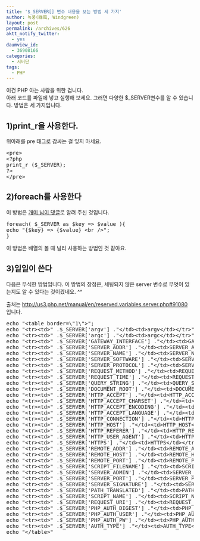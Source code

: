 ```yaml
---
title: '$_SERVER[] 변수 내용을 보는 방법 세 가지'
author: 녹풍(綠風, Windgreen)
layout: post
permalink: /archives/626
aktt_notify_twitter:
  - yes
daumview_id:
  - 36908166
categories:
  - 서버단
tags:
  - PHP
---
```

이건 PHP 아는 사람을 위한 겁니다.  
아래 코드를 파일에 넣고 실행해 보세요. 그러면 다양한 $_SERVER변수를 알 수 있습니다. 방법은 세 가지입니다.

## 1)print_r을 사용한다.

위아래를 pre 태그로 감싸는 걸 잊지 마세요.

<pre class="brush:php">&lt;pre&gt;
&lt;?php
print_r ($_SERVER);
?&gt;
&lt;/pre&gt;
</pre>

## 2)foreach를 사용한다

이 방법은 <a href="#comment6663601" target="_self">개미 님이 댓글</a>로 알려 주신 것입니다.

<pre class="brush:php">foreach( $_SERVER as $key =&gt; $value ){
echo "{$key} =&gt; {$value} &lt;br /&gt;";
}
</pre>

이 방법은 배열의 볼 때 널리 사용하는 방법인 것 같아요.

## 3)일일이 쓴다

다음은 무식한 방법입니다. 이 방법의 장점은, 세팅되지 않은 server 변수로 무엇이 있는지도 알 수 있다는 것이겠네요. ^^

<div>
  출처는 <a target="_blank" href="http://us3.php.net/manual/en/reserved.variables.server.php#91080">http://us3.php.net/manual/en/reserved.variables.server.php#91080</a> 입니다.
</div>

<pre class="brush:php">echo "&lt;table border=\"1\"&gt;";
echo "&lt;tr&gt;&lt;td&gt;" .$_SERVER[&#039;argv&#039;] ."&lt;/td&gt;&lt;td&gt;argv&lt;/td&gt;&lt;/tr&gt;";
echo "&lt;tr&gt;&lt;td&gt;" .$_SERVER[&#039;argc&#039;] ."&lt;/td&gt;&lt;td&gt;argc&lt;/td&gt;&lt;/tr&gt;";
echo "&lt;tr&gt;&lt;td&gt;" .$_SERVER[&#039;GATEWAY_INTERFACE&#039;] ."&lt;/td&gt;&lt;td&gt;GATEWAY_INTERFACE&lt;/td&gt;&lt;/tr&gt;";
echo "&lt;tr&gt;&lt;td&gt;" .$_SERVER[&#039;SERVER_ADDR&#039;] ."&lt;/td&gt;&lt;td&gt;SERVER_ADDR&lt;/td&gt;&lt;/tr&gt;";
echo "&lt;tr&gt;&lt;td&gt;" .$_SERVER[&#039;SERVER_NAME&#039;] ."&lt;/td&gt;&lt;td&gt;SERVER_NAME&lt;/td&gt;&lt;/tr&gt;";
echo "&lt;tr&gt;&lt;td&gt;" .$_SERVER[&#039;SERVER_SOFTWARE&#039;] ."&lt;/td&gt;&lt;td&gt;SERVER_SOFTWARE&lt;/td&gt;&lt;/tr&gt;";
echo "&lt;tr&gt;&lt;td&gt;" .$_SERVER[&#039;SERVER_PROTOCOL&#039;] ."&lt;/td&gt;&lt;td&gt;SERVER_PROTOCOL&lt;/td&gt;&lt;/tr&gt;";
echo "&lt;tr&gt;&lt;td&gt;" .$_SERVER[&#039;REQUEST_METHOD&#039;] ."&lt;/td&gt;&lt;td&gt;REQUEST_METHOD&lt;/td&gt;&lt;/tr&gt;";
echo "&lt;tr&gt;&lt;td&gt;" .$_SERVER[&#039;REQUEST_TIME&#039;] ."&lt;/td&gt;&lt;td&gt;REQUEST_TIME&lt;/td&gt;&lt;/tr&gt;";
echo "&lt;tr&gt;&lt;td&gt;" .$_SERVER[&#039;QUERY_STRING&#039;] ."&lt;/td&gt;&lt;td&gt;QUERY_STRING&lt;/td&gt;&lt;/tr&gt;";
echo "&lt;tr&gt;&lt;td&gt;" .$_SERVER[&#039;DOCUMENT_ROOT&#039;] ."&lt;/td&gt;&lt;td&gt;DOCUMENT_ROOT&lt;/td&gt;&lt;/tr&gt;";
echo "&lt;tr&gt;&lt;td&gt;" .$_SERVER[&#039;HTTP_ACCEPT&#039;] ."&lt;/td&gt;&lt;td&gt;HTTP_ACCEPT&lt;/td&gt;&lt;/tr&gt;";
echo "&lt;tr&gt;&lt;td&gt;" .$_SERVER[&#039;HTTP_ACCEPT_CHARSET&#039;] ."&lt;/td&gt;&lt;td&gt;HTTP_ACCEPT_CHARSET&lt;/td&gt;&lt;/tr&gt;";
echo "&lt;tr&gt;&lt;td&gt;" .$_SERVER[&#039;HTTP_ACCEPT_ENCODING&#039;] ."&lt;/td&gt;&lt;td&gt;HTTP_ACCEPT_ENCODING&lt;/td&gt;&lt;/tr&gt;";
echo "&lt;tr&gt;&lt;td&gt;" .$_SERVER[&#039;HTTP_ACCEPT_LANGUAGE&#039;] ."&lt;/td&gt;&lt;td&gt;HTTP_ACCEPT_LANGUAGE&lt;/td&gt;&lt;/tr&gt;";
echo "&lt;tr&gt;&lt;td&gt;" .$_SERVER[&#039;HTTP_CONNECTION&#039;] ."&lt;/td&gt;&lt;td&gt;HTTP_CONNECTION&lt;/td&gt;&lt;/tr&gt;";
echo "&lt;tr&gt;&lt;td&gt;" .$_SERVER[&#039;HTTP_HOST&#039;] ."&lt;/td&gt;&lt;td&gt;HTTP_HOST&lt;/td&gt;&lt;/tr&gt;";
echo "&lt;tr&gt;&lt;td&gt;" .$_SERVER[&#039;HTTP_REFERER&#039;] ."&lt;/td&gt;&lt;td&gt;HTTP_REFERER&lt;/td&gt;&lt;/tr&gt;";
echo "&lt;tr&gt;&lt;td&gt;" .$_SERVER[&#039;HTTP_USER_AGENT&#039;] ."&lt;/td&gt;&lt;td&gt;HTTP_USER_AGENT&lt;/td&gt;&lt;/tr&gt;";
echo "&lt;tr&gt;&lt;td&gt;" .$_SERVER[&#039;HTTPS&#039;] ."&lt;/td&gt;&lt;td&gt;HTTPS&lt;/td&gt;&lt;/tr&gt;";
echo "&lt;tr&gt;&lt;td&gt;" .$_SERVER[&#039;REMOTE_ADDR&#039;] ."&lt;/td&gt;&lt;td&gt;REMOTE_ADDR&lt;/td&gt;&lt;/tr&gt;";
echo "&lt;tr&gt;&lt;td&gt;" .$_SERVER[&#039;REMOTE_HOST&#039;] ."&lt;/td&gt;&lt;td&gt;REMOTE_HOST&lt;/td&gt;&lt;/tr&gt;";
echo "&lt;tr&gt;&lt;td&gt;" .$_SERVER[&#039;REMOTE_PORT&#039;] ."&lt;/td&gt;&lt;td&gt;REMOTE_PORT&lt;/td&gt;&lt;/tr&gt;";
echo "&lt;tr&gt;&lt;td&gt;" .$_SERVER[&#039;SCRIPT_FILENAME&#039;] ."&lt;/td&gt;&lt;td&gt;SCRIPT_FILENAME&lt;/td&gt;&lt;/tr&gt;";
echo "&lt;tr&gt;&lt;td&gt;" .$_SERVER[&#039;SERVER_ADMIN&#039;] ."&lt;/td&gt;&lt;td&gt;SERVER_ADMIN&lt;/td&gt;&lt;/tr&gt;";
echo "&lt;tr&gt;&lt;td&gt;" .$_SERVER[&#039;SERVER_PORT&#039;] ."&lt;/td&gt;&lt;td&gt;SERVER_PORT&lt;/td&gt;&lt;/tr&gt;";
echo "&lt;tr&gt;&lt;td&gt;" .$_SERVER[&#039;SERVER_SIGNATURE&#039;] ."&lt;/td&gt;&lt;td&gt;SERVER_SIGNATURE&lt;/td&gt;&lt;/tr&gt;";
echo "&lt;tr&gt;&lt;td&gt;" .$_SERVER[&#039;PATH_TRANSLATED&#039;] ."&lt;/td&gt;&lt;td&gt;PATH_TRANSLATED&lt;/td&gt;&lt;/tr&gt;";
echo "&lt;tr&gt;&lt;td&gt;" .$_SERVER[&#039;SCRIPT_NAME&#039;] ."&lt;/td&gt;&lt;td&gt;SCRIPT_NAME&lt;/td&gt;&lt;/tr&gt;";
echo "&lt;tr&gt;&lt;td&gt;" .$_SERVER[&#039;REQUEST_URI&#039;] ."&lt;/td&gt;&lt;td&gt;REQUEST_URI&lt;/td&gt;&lt;/tr&gt;";
echo "&lt;tr&gt;&lt;td&gt;" .$_SERVER[&#039;PHP_AUTH_DIGEST&#039;] ."&lt;/td&gt;&lt;td&gt;PHP_AUTH_DIGEST&lt;/td&gt;&lt;/tr&gt;";
echo "&lt;tr&gt;&lt;td&gt;" .$_SERVER[&#039;PHP_AUTH_USER&#039;] ."&lt;/td&gt;&lt;td&gt;PHP_AUTH_USER&lt;/td&gt;&lt;/tr&gt;";
echo "&lt;tr&gt;&lt;td&gt;" .$_SERVER[&#039;PHP_AUTH_PW&#039;] ."&lt;/td&gt;&lt;td&gt;PHP_AUTH_PW&lt;/td&gt;&lt;/tr&gt;";
echo "&lt;tr&gt;&lt;td&gt;" .$_SERVER[&#039;AUTH_TYPE&#039;] ."&lt;/td&gt;&lt;td&gt;AUTH_TYPE&lt;/td&gt;&lt;/tr&gt;";
echo "&lt;/table&gt;"
</pre>